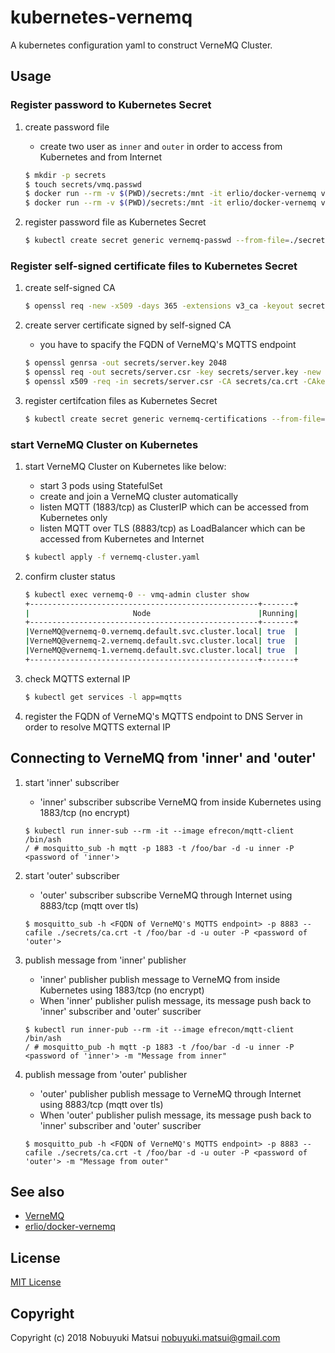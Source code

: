 # kubernetes-vernemq
A kubernetes configuration yaml to construct VerneMQ Cluster.

## Usage
### Register password to Kubernetes Secret
1. create password file
    * create two user as `inner` and `outer` in order to access from Kubernetes and from Internet

    ```bash
    $ mkdir -p secrets
    $ touch secrets/vmq.passwd
    $ docker run --rm -v $(PWD)/secrets:/mnt -it erlio/docker-vernemq vmq-passwd /mnt/vmq.passwd inner
    $ docker run --rm -v $(PWD)/secrets:/mnt -it erlio/docker-vernemq vmq-passwd /mnt/vmq.passwd outer
    ```
1. register password file as Kubernetes Secret

    ```bash
    $ kubectl create secret generic vernemq-passwd --from-file=./secrets/vmq.passwd
    ```

### Register self-signed certificate files to Kubernetes Secret
1. create self-signed CA

    ```bash
    $ openssl req -new -x509 -days 365 -extensions v3_ca -keyout secrets/ca.key -out secrets/ca.crt
    ```
1. create server certificate signed by self-signed CA
    * you have to spacify the FQDN of VerneMQ's MQTTS endpoint

    ```bash
    $ openssl genrsa -out secrets/server.key 2048
    $ openssl req -out secrets/server.csr -key secrets/server.key -new
    $ openssl x509 -req -in secrets/server.csr -CA secrets/ca.crt -CAkey secrets/ca.key -CAcreateserial -out secrets/server.crt -days 365
    ```
1. register certifcation files as Kubernetes Secret

    ```bash
    $ kubectl create secret generic vernemq-certifications --from-file=./secrets/ca.crt --from-file=./secrets/server.crt --from-file=./secrets/server.key
    ```

### start VerneMQ Cluster on Kubernetes
1. start VerneMQ Cluster on Kubernetes like below:
    * start 3 pods using StatefulSet
    * create and join a VerneMQ cluster automatically
    * listen MQTT (1883/tcp) as ClusterIP which can be accessed from Kubernetes only
    * listen MQTT over TLS (8883/tcp) as LoadBalancer which can be accessed from Kubernetes and Internet

    ```bash
    $ kubectl apply -f vernemq-cluster.yaml
    ```
1. confirm cluster status

    ```bash
    $ kubectl exec vernemq-0 -- vmq-admin cluster show
    +---------------------------------------------------+-------+
    |                       Node                        |Running|
    +---------------------------------------------------+-------+
    |VerneMQ@vernemq-0.vernemq.default.svc.cluster.local| true  |
    |VerneMQ@vernemq-2.vernemq.default.svc.cluster.local| true  |
    |VerneMQ@vernemq-1.vernemq.default.svc.cluster.local| true  |
    +---------------------------------------------------+-------+
    ```

1. check MQTTS external IP

    ```bash
    $ kubectl get services -l app=mqtts
    ```

1. register the FQDN of VerneMQ's MQTTS endpoint to DNS Server in order to resolve MQTTS external IP

## Connecting to VerneMQ from 'inner' and 'outer'
1. start 'inner' subscriber
    * 'inner' subscriber subscribe VerneMQ from inside Kubernetes using 1883/tcp (no encrypt)

    ```text
    $ kubectl run inner-sub --rm -it --image efrecon/mqtt-client /bin/ash
    / # mosquitto_sub -h mqtt -p 1883 -t /foo/bar -d -u inner -P <password of 'inner'>
    ```

1. start 'outer' subscriber
    * 'outer' subscriber subscribe VerneMQ through Internet using 8883/tcp (mqtt over tls)

    ```text
    $ mosquitto_sub -h <FQDN of VerneMQ's MQTTS endpoint> -p 8883 --cafile ./secrets/ca.crt -t /foo/bar -d -u outer -P <password of 'outer'>
    ```

1. publish message from 'inner' publisher
    * 'inner' publisher publish message to VerneMQ from inside Kubernetes using 1883/tcp (no encrypt)
    * When 'inner' publisher pulish message, its message push back to 'inner' subscriber and 'outer' suscriber

    ```text
    $ kubectl run inner-pub --rm -it --image efrecon/mqtt-client /bin/ash
    / # mosquitto_pub -h mqtt -p 1883 -t /foo/bar -d -u inner -P <password of 'inner'> -m "Message from inner"
    ```

1. publish message from 'outer' publisher
    * 'outer' publisher publish message to VerneMQ through Internet using 8883/tcp (mqtt over tls)
    * When 'outer' publisher pulish message, its message push back to 'inner' subscriber and 'outer' suscriber

    ```text
    $ mosquitto_pub -h <FQDN of VerneMQ's MQTTS endpoint> -p 8883 --cafile ./secrets/ca.crt -t /foo/bar -d -u outer -P <password of 'outer'> -m "Message from outer"
    ```

## See also

* [VerneMQ](https://vernemq.com/)
* [erlio/docker-vernemq](https://github.com/erlio/docker-vernemq)

## License

[MIT License](/LICENSE)

## Copyright
Copyright (c) 2018 Nobuyuki Matsui <nobuyuki.matsui@gmail.com>
